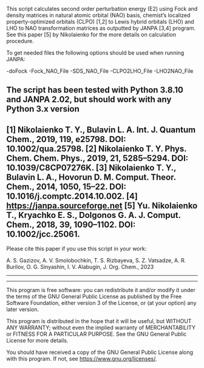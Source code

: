 This script calculates second order perturbation energy (E2) using Fock and
density matrices in natural atomic orbital (NAO) basis, chemist’s localized
property-optimized orbitals (CLPO) [1,2] to Lewis hybrid orbitals (LHO) and LHO
to NAO transformation matrices as outputted by JANPA [3,4] program. See this
paper [5] by Nikolaienko for the more details on calculation procedure.

To get needed files the following options should be used when running JANPA:

-doFock -Fock_NAO_File -SDS_NAO_File -CLPO2LHO_File -LHO2NAO_File

The script has been tested with Python 3.8.10 and JANPA 2.02, but should work
with any Python 3.x version
----------------------------------------------------
[1] Nikolaienko T. Y., Bulavin L. A. Int. J. Quantum Chem., 2019, 119, e25798.
DOI: 10.1002/qua.25798.
[2] Nikolaienko T. Y. Phys. Chem. Chem. Phys., 2019, 21, 5285–5294.
DOI: 10.1039/C8CP07276K.
[3] Nikolaienko T. Y., Bulavin L. A., Hovorun D. M. Comput. Theor. Chem.,
2014, 1050, 15–22. DOI: 10.1016/j.comptc.2014.10.002.
[4] https://janpa.sourceforge.net
[5] Yu. Nikolaienko T., Kryachko E. S., Dolgonos G. A. J. Comput. Chem.,
2018, 39, 1090–1102. DOI: 10.1002/jcc.25061.
----------------------------------------------------
Please cite this paper if you use this script in your work:

A. S. Gazizov, A. V. Smolobochkin, T. S. Rizbayeva, S. Z. Vatsadze, A. R. Burilov, O. G. Sinyashin, I. V. Alabugin, J. Org. Chem., 2023

-----------------------------------------------------------------
-----------------------------------------------------------------
This program is free software: you can redistribute it and/or modify it under
the terms of the GNU General Public License as published by the Free Software
Foundation, either version 3 of the License, or (at your option) any later
version.

This program is distributed in the hope that it will be useful, but
WITHOUT ANY WARRANTY; without even the implied warranty of MERCHANTABILITY or
FITNESS FOR A PARTICULAR PURPOSE. See the GNU General Public License for more
details.

You should have received a copy of the GNU General Public License
along with this program. If not, see <https://www.gnu.org/licenses/>.

